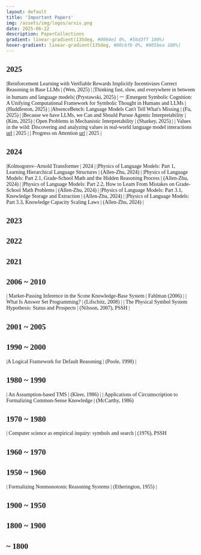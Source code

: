 ```yaml
---
layout: default
title: 'Important Papers'
img: /assets/img/logos/arxiv.png
date: 2025-06-22
description: PaperCollections
gradient: linear-gradient(135deg, #0064e1 0%, #5bd3ff 100%)
hover-gradient: linear-gradient(135deg, #00c6fb 0%, #005bea 100%)
---
```



<style>
body, table, th, td {
    font-family: "Times New Roman", Times, serif;
}
</style>


## 2025 


|Reinforcement Learning with Verifiable Rewards Implicitly Incentivizes Correct Reasoning in Base LLMs | (Wen, 2025) | 
|Thinking fast, slow, and everywhere in between in humans and language models| (Prystawski, 2025) | ㅡ
|Emergent Symbolic Cognition: A Unifying Computational Framework for Symbolic Thought in Humans and LLMs | (Huddleston, 2025) | 
|AbsenceBench: Language Models Can't Tell What's Missing | (Fu, 2025) | 
|Because we have LLMs, we Can and Should Pursue Agentic Interpretability | (Kim, 2025)
| Open Problems in Mechanistic Interpretability | (Sharkey, 2025) | 
| Values in the wild: Discovering and analyzing values in real-world language model interactions [url](https://www.anthropic.com/research/values-wild) | 2025  |
| Progress on Attention [url](https://transformer-circuits.pub/2025/attention-update/index.html) | 2025 | 


## 2024 

|Kolmogorov–Arnold Transformer | 2024 | 
|Physics of Language Models: Part 1, Learning Hierarchical Language Structures | (Allen-Zhu, 2024) | 
|Physics of Language Models: Part 2.1, Grade-School Math and the Hidden Reasoning Process | (Allen-Zhu, 2024) | 
|Physics of Language Models: Part 2.2, How to Learn From Mistakes on Grade-School Math Problems | (Allen-Zhu, 2024) | 
|Physics of Language Models: Part 3.1, Knowledge Storage and Extraction | (Allen-Zhu, 2024) |
|Physics of Language Models: Part 3.3, Knowledge Capacity Scaling Laws | (Allen-Zhu, 2024) |


## 2023 


## 2022

## 2021 

## 2006 ~ 2010

| Marker-Passing Inference in the Scone Knowledge-Base System | Fahlman (2006) | 
| What Is Answer Set Programming? | (Lifschitz, 2008) |
| The Physical Symbol System Hypothesis: Status and Prospects | (Nilsson, 2007), PSSH |

## 2001 ~ 2005


## 1990 ~ 2000

|A Logical Framework for Default Reasoning | (Poole, 1998) | 

## 1980 ~ 1990

| An Assumption-based TMS | (Kleer, 1986) | 
| Applications of Circumscription to Formalizing Common-Sense Knowledge | (McCarthy, 1986)

## 1970 ~ 1980

| Computer science as empirical inquiry: symbols and search  |  (1976), PSSH

## 1960 ~ 1970


## 1950 ~ 1960
| Formalizing Nonmonotonic Reasoning  Systems | (Etherington, 1955) |

## 1900 ~ 1950


## 1800 ~ 1900


## ~ 1800

